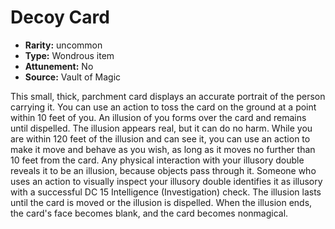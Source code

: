 
# Decoy Card

* **Rarity:** uncommon
* **Type:** Wondrous item
* **Attunement:** No
* **Source:** Vault of Magic


This small, thick, parchment card displays an accurate portrait of the person carrying it. You can use an action to toss the card on the ground at a point within 10 feet of you. An illusion of you forms over the card and remains until dispelled. The illusion appears real, but it can do no harm. While you are within 120 feet of the illusion and can see it, you can use an action to make it move and behave as you wish, as long as it moves no further than 10 feet from the card. Any physical interaction with your illusory double reveals it to be an illusion, because objects pass through it. Someone who uses an action to visually inspect your illusory double identifies it as illusory with a successful DC 15 Intelligence (Investigation) check. The illusion lasts until the card is moved or the illusion is dispelled. When the illusion ends, the card's face becomes blank, and the card becomes nonmagical.
